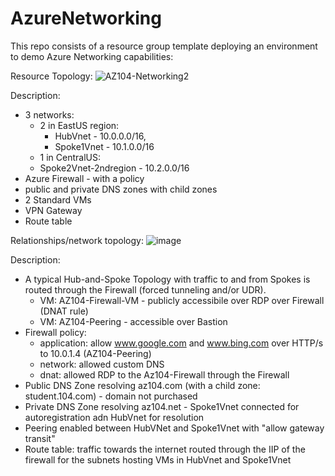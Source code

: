 # AzureNetworking

This repo consists of a resource group template deploying an environment to demo Azure Networking capabilities:

Resource Topology:
![AZ104-Networking2](https://github.com/annahengel/AzureNetworking/assets/73529093/38fc8acf-36cb-4115-8619-ac0a719cadc3)

Description:
- 3 networks:
    - 2 in EastUS region:
      - HubVnet - 10.0.0.0/16,
      - Spoke1Vnet - 10.1.0.0/16
    - 1 in CentralUS:
    -   Spoke2Vnet-2ndregion - 10.2.0.0/16
- Azure Firewall - with a policy
- public and private DNS zones with child zones
- 2 Standard VMs
- VPN Gateway
- Route table
  
Relationships/network topology:
![image](https://github.com/annahengel/AzureNetworking/assets/73529093/d8ebf471-ba35-4eb3-9333-ef6435714645)

Description:
- A typical Hub-and-Spoke Topology with traffic to and from Spokes is routed through the Firewall (forced tunneling and/or UDR).
    - VM: AZ104-Firewall-VM - publicly accessibile over RDP over Firewall (DNAT rule)
    - VM: AZ104-Peering - accessible over Bastion
- Firewall policy:
    - application: allow www.google.com and www.bing.com over HTTP/s to 10.0.1.4 (AZ104-Peering)
    - network: allowed custom DNS
    - dnat: allowed RDP to the Az104-Firewall through the Firewall
- Public DNS Zone resolving az104.com (with a child zone: student.104.com) - domain not purchased
- Private DNS Zone resolving az104.net - Spoke1Vnet connected for autoregistration adn HubVnet for resolution
- Peering enabled between HubVNet and Spoke1Vnet with "allow gateway transit"
- Route table: traffic towards the internet routed through the IIP of the firewall for the subnets hosting VMs in HubVnet and Spoke1Vnet





